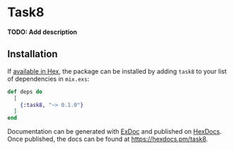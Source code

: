 # Task8

**TODO: Add description**

## Installation

If [available in Hex](https://hex.pm/docs/publish), the package can be installed
by adding `task8` to your list of dependencies in `mix.exs`:

```elixir
def deps do
  [
    {:task8, "~> 0.1.0"}
  ]
end
```

Documentation can be generated with [ExDoc](https://github.com/elixir-lang/ex_doc)
and published on [HexDocs](https://hexdocs.pm). Once published, the docs can
be found at <https://hexdocs.pm/task8>.

